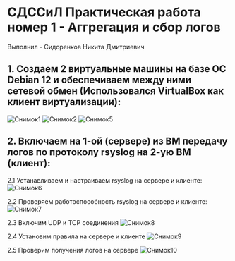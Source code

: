 
# СДССиЛ Практическая работа номер 1 - Аггрегация и сбор логов
Выполнил - Сидоренков Никита Дмитриевич

## 1. Создаем 2 виртуальные машины на базе ОС Debian 12 и обеспечиваем между ними сетевой обмен (Использовался VirtualBox как клиент виртуализации):
![Снимок1](https://github.com/user-attachments/assets/c455fdce-aeba-49ea-b08f-0c2064a58f4d)
![Снимок2](https://github.com/user-attachments/assets/0bbcc58d-1725-4fa0-aeb6-cd8fd968b941)
![Снимок5](https://github.com/user-attachments/assets/4f42d872-91e4-49bd-8fc6-a5bcb1692400)

## 2. Включаем на 1-ой (сервере) из ВМ передачу логов по протоколу rsyslog на 2-ую ВМ (клиент):
2.1 Устанавливаем и настраиваем rsyslog на сервере и клиенте:
![Снимок6](https://github.com/user-attachments/assets/f9a1e4ae-52ad-446b-aab2-a8ce106bf5b4)

2.2 Проверяем работоспособность rsyslog на сервере и клиенте:
![Снимок7](https://github.com/user-attachments/assets/a53cac47-e617-46e3-a859-c41c3eaba559)

2.3 Включим UDP и TCP соединения
![Снимок8](https://github.com/user-attachments/assets/115a1fff-428b-44b5-8a75-abb3b0e56540)

2.4 Установим правила на сервере и клиенте
![Снимок9](https://github.com/user-attachments/assets/a3534364-8af0-4c49-882a-840a361ec8f6)

2.5 Проверим получения логов на сервере
![Снимок10](https://github.com/user-attachments/assets/5023821c-902a-4fcb-a3a1-bb0ee02e34e3)
